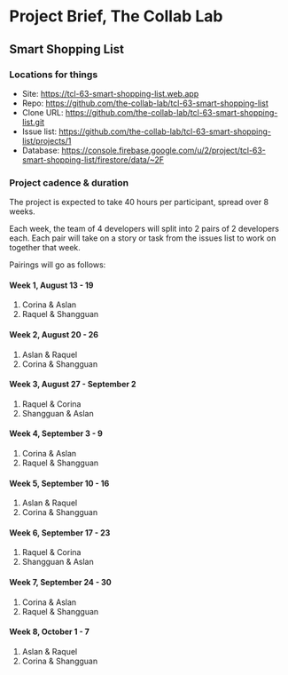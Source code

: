 # Project Brief, The Collab Lab

## Smart Shopping List

### Locations for things

- Site: https://tcl-63-smart-shopping-list.web.app
- Repo: https://github.com/the-collab-lab/tcl-63-smart-shopping-list
- Clone URL: https://github.com/the-collab-lab/tcl-63-smart-shopping-list.git
- Issue list: https://github.com/the-collab-lab/tcl-63-smart-shopping-list/projects/1
- Database: https://console.firebase.google.com/u/2/project/tcl-63-smart-shopping-list/firestore/data/~2F

### Project cadence & duration

The project is expected to take 40 hours per participant, spread over 8 weeks.

Each week, the team of 4 developers will split into 2 pairs of 2 developers each. Each pair will take on a story or task from the issues list to work on together that week.

Pairings will go as follows:

#### Week 1, August 13 - 19

1. Corina & Aslan
2. Raquel & Shangguan

#### Week 2, August 20 - 26

1. Aslan & Raquel
2. Corina & Shangguan

#### Week 3, August 27 - September 2

1. Raquel & Corina
2. Shangguan & Aslan

#### Week 4, September 3 - 9

1. Corina & Aslan
2. Raquel & Shangguan

#### Week 5, September 10 - 16

1. Aslan & Raquel
2. Corina & Shangguan

#### Week 6, September 17 - 23

1. Raquel & Corina
2. Shangguan & Aslan

#### Week 7, September 24 - 30

1. Corina & Aslan
2. Raquel & Shangguan

#### Week 8, October 1 - 7

1. Aslan & Raquel
2. Corina & Shangguan
